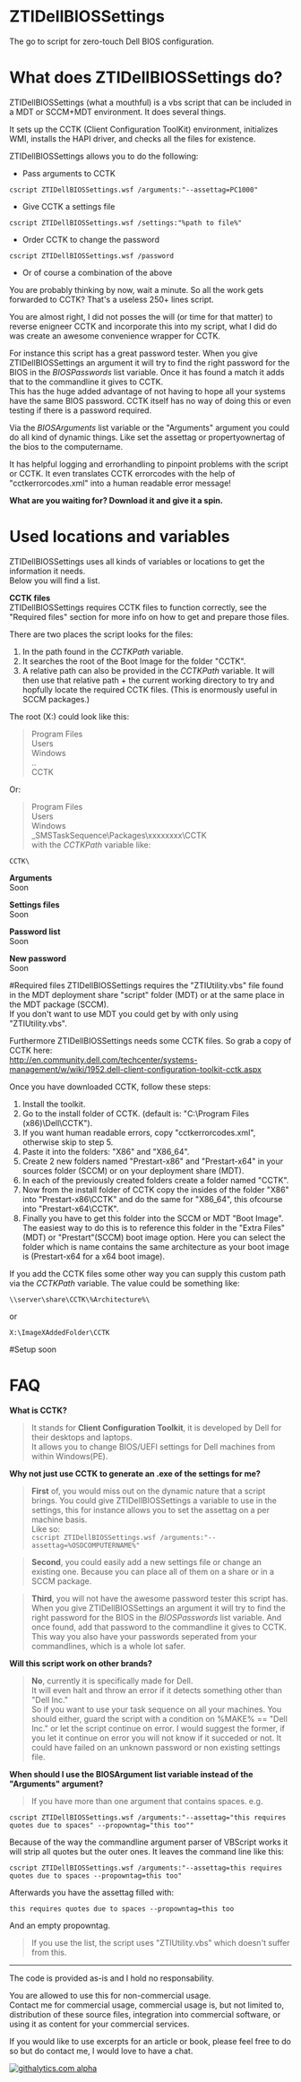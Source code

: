 ZTIDellBIOSSettings
===================

The go to script for zero-touch Dell BIOS configuration.

# What does ZTIDellBIOSSettings do?
ZTIDellBIOSSettings (what a mouthful) is a vbs script that can be included in a MDT or SCCM+MDT environment. It does several things.  

It sets up the CCTK (Client Configuration ToolKit) environment, initializes WMI, installs the HAPI driver, and checks all the files for existence.

ZTIDellBIOSSettings allows you to do the following:
- Pass arguments to CCTK  
```
cscript ZTIDellBIOSSettings.wsf /arguments:"--assettag=PC1000"
```
- Give CCTK a settings file  
```
cscript ZTIDellBIOSSettings.wsf /settings:"%path to file%"
```
- Order CCTK to change the password  
```
cscript ZTIDellBIOSSettings.wsf /password
```
- Or of course a combination of the above

You are probably thinking by now, wait a minute. So all the work gets forwarded to CCTK?
That's a useless 250+ lines script.

You are almost right, I did not posses the will (or time for that matter) to reverse enigneer CCTK and incorporate this into my script, what I did do was create an awesome convenience wrapper for CCTK.

For instance this script has a great password tester. When you give ZTIDellBIOSSettings an argument it will try to find the right password for the BIOS in the _BIOSPasswords_ list variable. Once it has found a match it adds that to the commandline it gives to CCTK.  
This has the huge added advantage of not having to hope all your systems have the same BIOS password. CCTK itself has no way of doing this or even testing if there is a password required.

Via the _BIOSArguments_ list variable or the "Arguments" argument you could do all kind of dynamic things.
Like set the assettag or propertyownertag of the bios to the computername.

It has helpful logging and errorhandling to pinpoint problems with the script or CCTK.
It even translates CCTK errorcodes with the help of "cctkerrorcodes.xml" into a human readable error message!

__What are you waiting for? Download it and give it a spin.__

# Used locations and variables
ZTIDellBIOSSettings uses all kinds of variables or locations to get the information it needs.  
Below you will find a list.


__CCTK files__  
ZTIDellBIOSSettings requires CCTK files to function correctly, see the "Required files" section for more info on how to get and prepare those files.  

There are two places the script looks for the files:  

1. In the path found in the _CCTKPath_ variable.  
2. It searches the root of the Boot Image for the folder "CCTK".
3. A relative path can also be provided in the _CCTKPath_ variable. It will then use that relative path + the current working directory to try and hopfully locate the required CCTK files. (This is enormously useful in SCCM packages.)

The root (X:) could look like this:

>Program Files  
Users  
Windows  
..  
CCTK  

Or:
>Program Files  
Users  
Windows  
_SMSTaskSequence\Packages\xxxxxxxx\CCTK  
with the _CCTKPath_ variable like:
```
CCTK\
``` 

__Arguments__  
Soon

__Settings files__  
Soon

__Password list__  
Soon

__New password__  
Soon

#Required files
ZTIDellBIOSSettings requires the "ZTIUtility.vbs" file found in the MDT deployment share "script" folder (MDT) or at the same place in the MDT package (SCCM).  
If you don't want to use MDT you could get by with only using "ZTIUtility.vbs".  

Furthermore ZTIDellBIOSSettings needs some CCTK files. So grab a copy of CCTK here:  
http://en.community.dell.com/techcenter/systems-management/w/wiki/1952.dell-client-configuration-toolkit-cctk.aspx  

Once you have downloaded CCTK, follow these steps:  

1. Install the toolkit.
2. Go to the install folder of CCTK. (default is: "C:\Program Files (x86)\Dell\CCTK").
3. If you want human readable errors, copy "cctkerrorcodes.xml", otherwise skip to step 5.
4. Paste it into the folders: "X86" and "X86_64".
5. Create 2 new folders named "Prestart-x86" and "Prestart-x64" in your sources folder (SCCM) or on your deployment share (MDT).
6. In each of the previously created folders create a folder named "CCTK".
7. Now from the install folder of CCTK copy the insides of the folder "X86" into "Prestart-x86\CCTK\" and do the same for "X86_64", this ofcourse into "Prestart-x64\CCTK".
8. Finally you have to get this folder into the SCCM or MDT "Boot Image". The easiest way to do this is to reference this folder in the "Extra Files"(MDT) or "Prestart"(SCCM) boot image option. Here you can select the folder which is name contains the same architecture as your boot image is (Prestart-x64 for a x64 boot image).

If you add the CCTK files some other way you can supply this custom path via the _CCTKPath_ variable.
The value could be something like:  
```
\\server\share\CCTK\%Architecture%\
```
or
```
X:\ImageXAddedFolder\CCTK
```

#Setup
soon

# FAQ
__What is CCTK?__  
>It stands for __Client Configuration Toolkit__, it is developed by Dell for their desktops and laptops.  
It allows you to change BIOS/UEFI settings for Dell machines from within Windows(PE).  

__Why not just use CCTK to generate an .exe of the settings for me?__
>__First__ of, you would miss out on the dynamic nature that a script brings. You could give ZTIDellBIOSSettings a variable to use in the settings, this for instance allows you to set the assettag on a per machine basis.  
Like so:  
``cscript ZTIDellBIOSSettings.wsf /arguments:"--assettag=%OSDCOMPUTERNAME%"``  

>__Second__, you could easily add a new settings file or change an existing one. Because you can place all of them on a share or in a SCCM package.

>__Third__, you will not have the awesome password tester this script has. When you give ZTIDellBIOSSettings an argument it will try to find the right password for the BIOS in the _BIOSPasswords_ list variable. And once found, add that password to the commandline it gives to CCTK.
This way you also have your passwords seperated from your commandlines, which is a whole lot safer.

__Will this script work on other brands?__
>__No__, currently it is specifically made for Dell.   
It will even halt and throw an error if it detects something other than "Dell Inc."  
So if you want to use your task sequence on all your machines. You should either, guard the script with a condition on %MAKE% == "Dell Inc." or let the script continue on error.
I would suggest the former, if you let it continue on error you will not know if it succeded or not. It could have failed on an unknown password or non existing settings file. 

__When should I use the BIOSArgument list variable instead of the "Arguments" argument?__
>If you have more than one argument that contains spaces.
e.g.
```
cscript ZTIDellBIOSSettings.wsf /arguments:"--assettag="this requires quotes due to spaces" --propowntag="this too""
```
Because of the way the commandline argument parser of VBScript works it will strip all quotes but the outer ones. It leaves the command line like this:
```
cscript ZTIDellBIOSSettings.wsf /arguments:"--assettag=this requires quotes due to spaces --propowntag=this too"
```
Afterwards you have the assettag filled with:
```
this requires quotes due to spaces --propowntag=this too
```
And an empty propowntag.

>If you use the list, the script uses "ZTIUtility.vbs" which doesn't suffer from this. 

-----------------
The code is provided as-is and I hold no responsability.

You are allowed to use this for non-commercial usage.  
Contact me for commercial usage, commercial usage is, but not limited to, distribution of these source files, integration into commercial software, or using it as content for your commercial services.

If you would like to use excerpts for an article or book, please feel free to do so but do contact me, I would love to have a chat.

[![githalytics.com alpha](https://cruel-carlota.pagodabox.com/eeb9f83085564f822d849a2c34a0903f "githalytics.com")](http://githalytics.com/NinoFloris/ZTIDellBIOSSettings)
